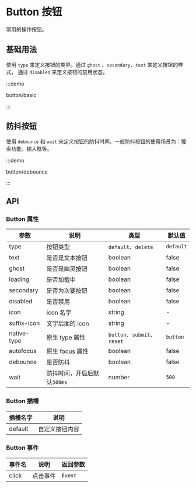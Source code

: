 # Button 按钮

常用的操作按钮。

## 基础用法

使用 `type` 来定义按钮的类型。通过 `ghost` 、`secondary`、`text` 来定义按钮的样式， 通过 `disabled` 来定义按钮的禁用状态。

:::demo

button/basic

:::



## 防抖按钮

使用 `debounce` 和 `wait` 来定义按钮的防抖时间。一般防抖按钮的使用场景为：搜索功能，输入框等。


:::demo

button/debounce

:::

## API

### Button 属性

| 参数       | 说明                        | 类型                        | 默认值    |
| ---------- | --------------------------- | --------------------------- | --------- |
| type       | 按钮类型                    | `default`、`delete`         | `default` |
| text       | 是否是文本按钮              | boolean                     | false     |
| ghost      | 是否是幽灵按钮              | boolean                     | false     |
| loading    | 是否加载中                  | boolean                     | false     |
| secondary  | 是否为次要按钮              | boolean                     | false     |
| disabled   | 是否禁用                    | boolean                     | false     |
| icon       | icon 名字                   | string                      | -         |
| suffix-icon | 文字后面的 icon             | string                      | -         |
| native-type | 原生 type 属性              | `button`、`submit`、`reset` | `button`  |
| autofocus  | 原生 focus 属性             | boolean                     | false     |
| debounce   | 是否防抖                    | boolean                     | false     |
| wait       | 防抖时间，开启后默认`500ms` | number                      | `500`     |

### Button 插槽

| 插槽名字 | 说明           |
| -------- | -------------- |
| default  | 自定义按钮内容 |

### Button 事件

| 事件名 | 说明     | 返回参数 |
| ------ | -------- | -------- |
| click  | 点击事件 | `Event`  |
